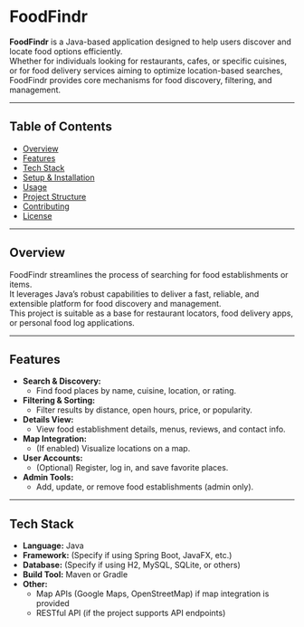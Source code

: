 # FoodFindr

**FoodFindr** is a Java-based application designed to help users discover and locate food options efficiently.  
Whether for individuals looking for restaurants, cafes, or specific cuisines, or for food delivery services aiming to optimize location-based searches, FoodFindr provides core mechanisms for food discovery, filtering, and management.

---

## Table of Contents

- [Overview](#overview)
- [Features](#features)
- [Tech Stack](#tech-stack)
- [Setup & Installation](#setup--installation)
- [Usage](#usage)
- [Project Structure](#project-structure)
- [Contributing](#contributing)
- [License](#license)

---

## Overview

FoodFindr streamlines the process of searching for food establishments or items.  
It leverages Java’s robust capabilities to deliver a fast, reliable, and extensible platform for food discovery and management.  
This project is suitable as a base for restaurant locators, food delivery apps, or personal food log applications.

---

## Features

- **Search & Discovery:**  
  - Find food places by name, cuisine, location, or rating.
- **Filtering & Sorting:**  
  - Filter results by distance, open hours, price, or popularity.
- **Details View:**  
  - View food establishment details, menus, reviews, and contact info.
- **Map Integration:**  
  - (If enabled) Visualize locations on a map.
- **User Accounts:**  
  - (Optional) Register, log in, and save favorite places.
- **Admin Tools:**  
  - Add, update, or remove food establishments (admin only).

---

## Tech Stack

- **Language:** Java
- **Framework:** (Specify if using Spring Boot, JavaFX, etc.)
- **Database:** (Specify if using H2, MySQL, SQLite, or others)
- **Build Tool:** Maven or Gradle
- **Other:**  
  - Map APIs (Google Maps, OpenStreetMap) if map integration is provided
  - RESTful API (if the project supports API endpoints)
